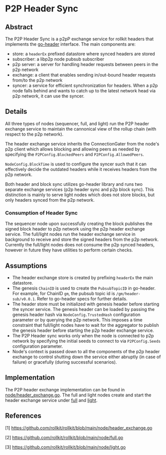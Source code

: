 # P2P Header Sync

## Abstract

The P2P Header Sync is a p2pP exchange service for rollkit headers that implements the [go-header](https://github.com/celestiaorg/go-header) interface. The main components are:

* store: a `headerEx` prefixed datastore where synced headers are stored
* subscriber: a libp2p node pubsub subscriber
* p2p server: a server for handling header requests between peers in the p2p network
* exchange: a client that enables sending in/out-bound header requests from/to the p2p network
* syncer: a service for efficient synchronization for headers. When a p2p node falls behind and wants to catch up to the latest network head via p2p network, it can use the syncer.

## Details

All three types of nodes (sequencer, full, and light) run the P2P header exchange service to maintain the cannonical view of the rollup chain (with respect to the p2p network).

The header exchange service inherits the ConnectionGater from the node's p2p client which allows blocking and allowing peers as needed by specifying the `P2PConfig.BlockedPeers` and `P2PConfig.AllowedPeers`.

`NodeConfig.BlockTime` is used to configure the syncer such that it can effectively decide the outdated headers while it receives headers from the p2p network.

Both header and block sync utilizes go-header library and runs two separate exchange services (p2p header sync and p2p block sync). This distinction is mainly to serve light nodes which does not store blocks, but only headers synced from the p2p network.

### Consumption of Header Sync

The sequencer node upon successfully creating the block publishes the signed block header to p2p network using the p2p header exchange service. The full/light nodes run the header exchange service in background to receive and store the signed headers from the p2p network. Currently the full/light nodes does not consume the p2p synced headers, however in future they have utilities to perform certain checks.

## Assumptions

* The header exchange store is created by prefixing `headerEx` the main datastore.
* The genesis `ChainID` is used to create the `PubsubTopicID` in go-header. For example, for ChainID `gm`, the pubsub topic id is `/gm/header-sub/v0.0.1`. Refer to go-header specs for further details.
* The header store must be initialized with genesis header before starting the syncer service. The genesis header can be loaded by passing the genesis header hash via `NodeConfig.TrustedHash` configuration parameter or by querying the p2p network. This imposes a time constraint that full/light nodes have to wait for the aggregator to publish the genesis header before starting the p2p header exchange service.
* The P2P Header sync works only when the node is connected to p2p network by specifying the initial seeds to connect to via `P2PConfig.Seeds` configuration parameter.
* Node's context is passed down to all the components of the p2p header exchange to control shutting down the service either abruptly (in case of failure) or gracefully (during successful scenarios).

## Implementation

The P2P header exchange implementation can be found in [node/header_exchange.go](https://github.com/rollkit/rollkit/blob/main/node/header_exchange.go). The full and light nodes create and start the header exchange service under [full](https://github.com/rollkit/rollkit/blob/main/node/full.go) and [light](https://github.com/rollkit/rollkit/blob/main/node/light.go).

## References

[1] <https://github.com/rollkit/rollkit/blob/main/node/header_exchange.go>

[2] <https://github.com/rollkit/rollkit/blob/main/node/full.go>

[3] <https://github.com/rollkit/rollkit/blob/main/node/light.go>
